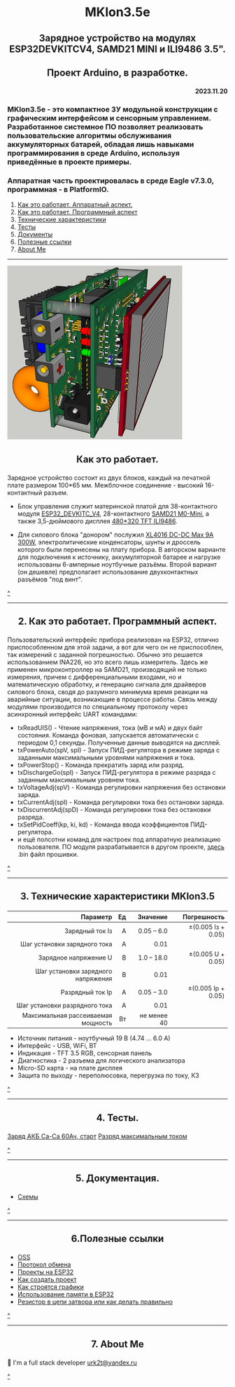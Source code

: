 # <p align="center"> MKlon3.5e
## <p align="center">Зарядное устройство на модулях ESP32DEVKITCV4, SAMD21 MINI и ILI9486 3.5".
## <p align="center">Проект Arduino, в разработке.
#### <p align="right">2023.11.20
### MKlon3.5e - это компактное ЗУ модульной конструкции с графическим интерфейсом и сенсорным управлением. Разработанное системное ПО позволяет реализовать пользовательские алгоритмы обслуживания аккумуляторных батарей, обладая лишь навыками программирования в среде Arduino, используя приведённые в проекте примеры. 

### Аппаратная часть проектировалась в среде Eagle v7.3.0, программная - в PlatformIO. 
<a name="menu"></a>
1. [Как это работает. Аппаратный аспект.](#hard)
2. [Как это работает. Программный аспект](#soft)
3. [Технические характеристики](#specifications)
4. [Тесты](#tests)
5. [Документы](#docs)
6. [Полезные ссылки](#useful_links)
7. [About Me](#about)

***
![](https://github.com/olmoro/MKlon3.5v7/blob/main/documents/full/img/MKlon3.5full.png)

## <p align="center"> Как это работает.<a name="hard"></a>

Зарядное устройство состоит из двух блоков, каждый на печатной плате размером 100*65 мм. 
Межблочное соединение - высокий 16-контактный разъем.
- Блок управления служит материнской платой для 38-контактного модуля [ESP32_DEVKITC_V4](https://aliexpress.ru/item/1005002443255665.html?spm=a2g2w.cart.cart_split.2.27194aa6uI5WfP&sku_id=12000020676652656&_ga=2.47565607.1828311252.1683559036-197161830.1681374836), 28-контактного  [SAMD21 M0-Mini](https://aliexpress.ru/item/1005002585114846.html?sku_id=12000021271636987&spm=a2g2w.productlist.search_results.0.58ef4aa657Lxkj), а также 3,5-дюймового дисплея [480*320 TFT ILI9486](https://aliexpress.ru/item/1005001999296476.html?spm=a2g2w.orderdetail.0.0.61a14aa6WcFlJS&sku_id=12000018365356569).

- Для силового блока "донором" послужил [XL4016 DC-DC Max 9A 300W](https://aliexpress.ru/item/32661166685.html?_ga=2.264151500.1168692661.1643047564-769654542.1642920280&sku_id=12000020944321893&spm=a2g39.orderlist.0.0.60754aa6RxSv8u), электролитические конденсаторы, шунты и дроссель которого были перенесены на плату прибора. В авторском варианте для подключения к источнику, аккумуляторной батарее и нагрузке использованы 6-амперные ноутбучные разъёмы. Второй вариант (он дешевле) предполагает использование двухконтактных разъёмов "под винт". 

[^](#menu)
***
## <p align="center">2. Как это работает. Программный аспект.<a name="soft"></a>
 Пользовательский интерфейс прибора реализован на ESP32, отлично приспособленном для этой задачи, а вот для чего он не приспособлен, так измерений с заданной погрешностью. Обычно это решается использованием INA226, но это всего лишь измеритель. Здесь же применен микроконтроллер на SAMD21, производящий не только измерения, причем с дифференциальными входами, но и математическую обработку, и генерацию сигнала для драйверов силового блока, сводя до разумного минимума время реакции на аварийные ситуации, возникающие в процессе работы. Связь между модулями производится по специальному протоколу через асинхронный интерфейс UART командами:
- txReadUIS() - Чтение напряжения, тока (мВ и мА) и двух байт состояния. Команда фоновая, запускается автоматически с периодом 0,1 секунды. Полученные данные выводятся на дисплей.
- txPowerAuto(spV, spI) - Запуск ПИД-регулятора в режиме заряда с заданными максимальными уровнями напряжения и тока.
- txPowerStop() - Команда прекратить заряд или разряд.
- txDischargeGo(spI) - Запуск ПИД-регулятора в режиме разряда с заданным максимальным уровнем тока.
- txVoltageAdj(spV) - Команда регулировки напряжения без остановки заряда.
- txCurrentAdj(spI)  - Команда регулировки тока без остановки заряда.
- txDiscurrentAdj(spD) - Команда регулировки тока без остановки разряда.
- txSetPidCoeff(kp, ki, kd) - Команда ввода коэффициентов ПИД-регулятора.
- и ещё полсотни команд для настроек под аппаратную реализацию пользователя. ПО модуля разрабатывается в другом проекте, [здесь](https://github.com/olmoro/MKlon3.5e/blob/main/documents/fwMoroPid) .bin файл прошивки.

[^](#menu)
***
## <p align="center">3. Технические характеристики MKlon3.5<a name="specifications"></a>
 Параметр | Ед | Значение | Погрешность |
------------------------------------:|----:|------------:|----------------------:|
|Зарядный ток Iз|А|0.05 – 6.0|±(0.005 Iз + 0.05)|
|Шаг установки зарядного тока|А| 0.01|
|Зарядное напряжение U|В|1.0 – 18.0|±(0.005 U + 0.05)|
|Шаг установки зарядного напряжения|В|0.01|
|Разрядный ток Iр|А|0.05 – 3.0|±(0.005 Iр + 0.05)|
|Шаг установки разрядного тока|А| 0.01|
|Максимальная рассеиваемая мощность|Вт|не менее 40|

- Источник питания - ноутбучный 19 В (4.74 ... 6.0 А)
- Интерфейс - USB, WiFi, BT
- Индикация - TFT 3.5 RGB, сенсорная панель 
- Диагностика - 2 разъема для логического анализатора
- Micro-SD карта - на плате дисплея
- Защита по выходу - переполюсовка, перегрузка по току, КЗ

[^](#menu)
***
## <p align="center">4. Тесты.<a name="tests"></a>
[Заряд АКБ Са-Са 60Ач, старт](https://github.com/olmoro/MKlon3.5e/blob/main/documents/tests/ch_60go.png)
[Разряд максимальным током](documents/tests/dis_type.png)


[^](#menu)
***
## <p align="center">5. Документация.<a name="docs"></a>

- [Схемы](https://github.com/olmoro/MKlon3.5e/tree/main/documents/sch) 


[^](#menu)
***
## <p align="center">6.Полезные ссылки<a name="useful_links"></a>
- [OSS](https://ru.wikipedia.org/wiki/%D0%9E%D1%82%D0%BA%D1%80%D1%8B%D1%82%D0%BE%D0%B5_%D0%BF%D1%80%D0%BE%D0%B3%D1%80%D0%B0%D0%BC%D0%BC%D0%BD%D0%BE%D0%B5_%D0%BE%D0%B1%D0%B5%D1%81%D0%BF%D0%B5%D1%87%D0%B5%D0%BD%D0%B8%D0%B5)
- [Протокол обмена](http://leoniv.diod.club/articles/wake/wake.html)
- [Проекты на ESP32](https://randomnerdtutorials.com/projects-esp32/)
- [Как создать проект](https://dzen.ru/media/kotyara12/sozdanie-platformio--espidf-proekta-i-nastroika-platformioini-6324c68fb3d4c87d20ee80a6)
- [Как строятся графики](https://www.chartjs.org/)
- [Использование памяти в ESP32](https://dzen.ru/media/kotyara12/ispolzovanie-pamiati-v-esp32-63294a246a97da509e279eab)
- [Резистор в цепи затвора или как делать правильно](https://habr.com/en/articles/451152/)

[^](#menu)
***
## <p align="center">7. About Me<a name="about"></a>
🚀 I'm a full stack developer urk2t@yandex.ru

[^](#menu)